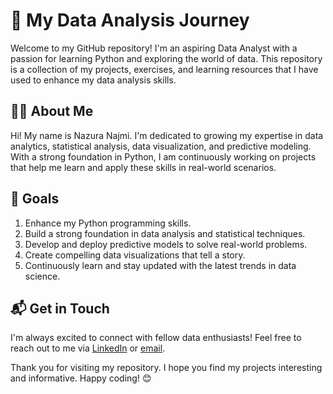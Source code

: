 # 🌟 My Data Analysis Journey

Welcome to my GitHub repository! I'm an aspiring Data Analyst with a passion for learning Python and exploring the world of data. This repository is a collection of my projects, exercises, and learning resources that I have used to enhance my data analysis skills.

## 👩‍💻 About Me
Hi! My name is Nazura Najmi.
I'm dedicated to growing my expertise in data analytics, statistical analysis, data visualization, and predictive modeling. With a strong foundation in Python, I am continuously working on projects that help me learn and apply these skills in real-world scenarios.



## 🎯 Goals

1. Enhance my Python programming skills.
2. Build a strong foundation in data analysis and statistical techniques.
3. Develop and deploy predictive models to solve real-world problems.
4. Create compelling data visualizations that tell a story.
5. Continuously learn and stay updated with the latest trends in data science.

## 📬 Get in Touch

I'm always excited to connect with fellow data enthusiasts! Feel free to reach out to me via [LinkedIn](https://www.linkedin.com/in/nazura-najmi-732775164) or [email](nazuranajmi51@gmail.com).

Thank you for visiting my repository. I hope you find my projects interesting and informative. Happy coding! 😊
